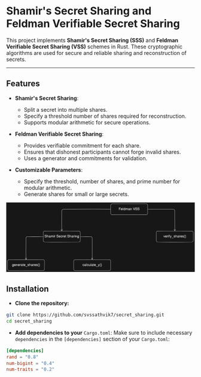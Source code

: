 # Shamir's Secret Sharing and Feldman Verifiable Secret Sharing

This project implements **Shamir's Secret Sharing (SSS)** and **Feldman Verifiable Secret Sharing (VSS)** schemes in Rust. These cryptographic algorithms are used for secure and reliable sharing and reconstruction of secrets.

---

## Features

- **Shamir's Secret Sharing**:
  - Split a secret into multiple shares.
  - Specify a threshold number of shares required for reconstruction.
  - Supports modular arithmetic for secure operations.

- **Feldman Verifiable Secret Sharing**:
  - Provides verifiable commitment for each share.
  - Ensures that dishonest participants cannot forge invalid shares.
  - Uses a generator and commitments for validation.

- **Customizable Parameters**:
  - Specify the threshold, number of shares, and prime number for modular arithmetic.
  - Generate shares for small or large secrets.

![High level class diagram](class_diagram.png)


## Installation
- **Clone the repository:**
```bash
git clone https://github.com/svssathvik7/secret_sharing.git
cd secret_sharing
```
- **Add dependencies to your** `Cargo.toml`: Make sure to include necessary `dependencies` in the `[dependencies]` section of your `Cargo.toml`:

```toml
[dependencies]
rand = "0.8"
num-bigint = "0.4"
num-traits = "0.2"
```